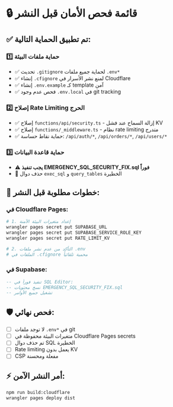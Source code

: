 # 🔒 قائمة فحص الأمان قبل النشر

## ✅ تم تطبيق الحماية التالية:

### 1️⃣ **حماية ملفات البيئة**
- ✅ تحديث `.gitignore` لحماية جميع ملفات `.env*`
- ✅ إنشاء `.cfignore` لمنع نشر الأسرار في Cloudflare
- ✅ إنشاء `.env.example` كـ template آمن
- ✅ فحص عدم وجود `.env.local` في git tracking

### 2️⃣ **إصلاح Rate Limiting الحرج**
- ✅ إصلاح `functions/api/security.ts` - إزالة السماح عند فشل KV
- ✅ إصلاح `functions/_middleware.ts` - نظام rate limiting متدرج
- ✅ حماية نقاط حساسة: `/api/auth/*`, `/api/orders/*`, `/api/users/*`

### 3️⃣ **حماية قاعدة البيانات**
- ⚠️ **يجب تنفيذ EMERGENCY_SQL_SECURITY_FIX.sql فوراً**
- 🚨 حذف دوال `exec_sql` و `query_tables` الخطيرة

## 🚨 خطوات مطلوبة قبل النشر:

### في Cloudflare Pages:
```bash
# 1. إعداد متغيرات البيئة الآمنة
wrangler pages secret put SUPABASE_URL
wrangler pages secret put SUPABASE_SERVICE_ROLE_KEY
wrangler pages secret put RATE_LIMIT_KV

# 2. التأكد من عدم نشر ملفات .env
# الملفات في .cfignore محمية تلقائياً
```

### في Supabase:
```sql
-- تنفيذ فوراً في SQL Editor:
-- نسخ محتويات EMERGENCY_SQL_SECURITY_FIX.sql
-- تشغيل جميع الأوامر
```

## 🛡️ فحص نهائي:
- [ ] لا توجد ملفات `.env*` في git
- [ ] متغيرات البيئة محفوظة في Cloudflare Pages secrets
- [ ] تم حذف دوال SQL الخطيرة
- [ ] Rate limiting يعمل بدون KV
- [ ] CSP مفعلة ومحسنة

## ⚡ أمر النشر الآمن:
```bash
npm run build:cloudflare
wrangler pages deploy dist
```
